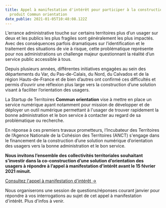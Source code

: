 ```yaml
---
title: Appel à manifestation d'intérêt pour participer à la construction du
  produit Commun orientation
date_publie: 2021-01-05T10:48:08.122Z
---
```

L’errance administrative touche sur certains territoires plus d’un usager sur deux et les publics les plus fragiles sont généralement les plus impactés. Avec des conséquences parfois dramatiques sur l’identification et le traitement des situations de vie à risque, cette problématique représente pour nos administrations un challenge majeur questionnant la réalité d’un service public accessible à tous.

Depuis plusieurs années, différentes initiatives engagées au sein des départements du Var, du Pas-de-Calais, du Nord, du Calvados et de la région Hauts-de-France et de bien d’autres ont confirmé ces difficultés et permis d’ouvrir une réflexion plus large vers la construction d’une solution visant à faciliter l’orientation des usagers.

La Startup de Territoires **Commun orientation** vise à mettre en place un service numérique ayant notamment pour mission de développer et de déployer un outil numérique permettant à l'usager de trouver rapidement la bonne administration et le bon service à contacter au regard de sa problématique ou recherche.

En réponse à ces premiers travaux prometteurs, l’Incubateur des Territoires de l’Agence Nationale de la Cohésion des Territoires (ANCT) s'engage dans le financement de la construction d’une solution numérique d’orientation des usagers vers la bonne administration et le bon service.

**Nous invitons l’ensemble des collectivités territoriales souhaitant s’investir dans la co-construction d’une solution d’orientation des usagers à répondre à l’appel à manifestation d’intérêt avant le 15 février 2021 minuit.** 

<a class="cta shadow-yellow" href="https://incubateur.anct.gouv.fr/pdf/AMI_CommunOrientation_122020.pdf">
 Consultez l'appel à manifestation d'intérêt →
</a>

Nous organiserons une session de questions/réponses courant janvier pour répondre à vos interrogations au sujet de cet appel à manifestation d'intérêt. Plus d'infos à venir.